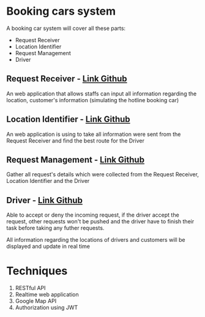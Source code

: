 # Booking cars system

A booking car system will cover all these parts:

* Request Receiver
* Location Identifier
* Request Management
* Driver


## Request Receiver - [Link Github](https://github.com/thanhtan9876/app1)

An web application that allows staffs can input all information regarding the location, customer's information (simulating the hotline booking car)

## Location Identifier - [Link Github](https://github.com/minhluan96/booking-cars)

An web application is using to take all information were sent from the Request Receiver and find the best route for the Driver

## Request Management - [Link Github](https://github.com/minhluan96/RequestManagement)

Gather all request's details which were collected from the Request Receiver, Location Identifier and the Driver

## Driver - [Link Github](https://github.com/chhung100495/driver)

Able to accept or deny the incoming request, if the driver accept the request, other requests won't be pushed and the driver have to finish their task before taking any futher requests.

All information regarding the locations of drivers and customers will be displayed and update in real time


# Techniques
1. RESTful API
2. Realtime web application
3. Google Map API
4. Authorization using JWT
